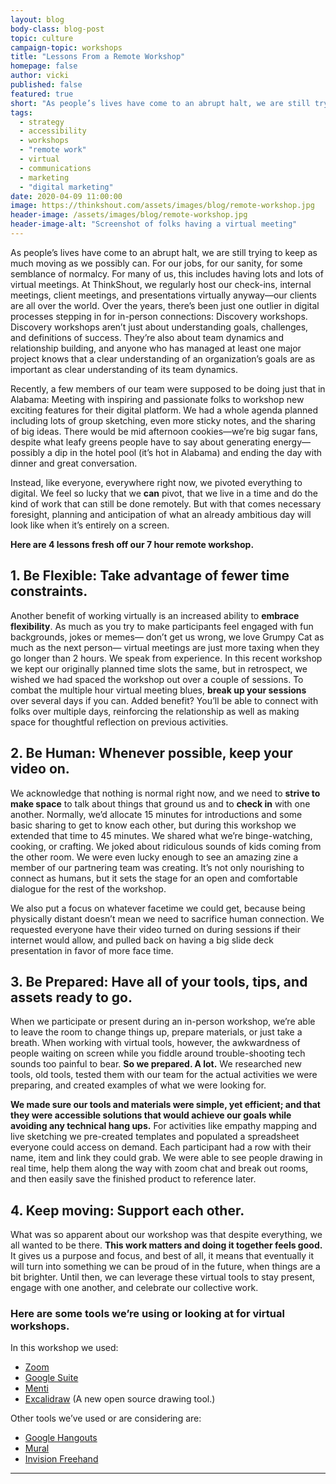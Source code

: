 ```yaml
---
layout: blog
body-class: blog-post
topic: culture
campaign-topic: workshops
title: "Lessons From a Remote Workshop"
homepage: false
author: vicki
published: false
featured: true
short: "As people’s lives have come to an abrupt halt, we are still trying to keep as much moving as we possibly can. For many of us, this includes having lots and lots of virtual meetings."
tags:
  - strategy
  - accessibility
  - workshops
  - "remote work"
  - virtual
  - communications
  - marketing
  - "digital marketing"
date: 2020-04-09 11:00:00
image: https://thinkshout.com/assets/images/blog/remote-workshop.jpg
header-image: /assets/images/blog/remote-workshop.jpg
header-image-alt: "Screenshot of folks having a virtual meeting"
---
```

As people’s lives have come to an abrupt halt, we are still trying to keep as much moving as we possibly can. For our jobs, for our sanity, for some semblance of normalcy. For many of us, this includes having lots and lots of virtual meetings. At ThinkShout, we regularly host our check-ins, internal meetings, client meetings, and presentations virtually anyway—our clients are all over the world. Over the years, there’s been just one outlier in digital processes stepping in for in-person connections: Discovery workshops. Discovery workshops aren’t just about understanding goals, challenges, and definitions of success. They’re also about team dynamics and relationship building, and anyone who has managed at least one major project knows that a clear understanding of an organization’s goals are as important as clear understanding of its team dynamics.

Recently, a few members of our team were supposed to be doing just that in Alabama: Meeting with inspiring and passionate folks to workshop new exciting features for their digital platform. We had a whole agenda planned including lots of group sketching, even more sticky notes, and the sharing of big ideas. There would be mid afternoon cookies—we’re big sugar fans, despite what leafy greens people have to say about generating energy—possibly a dip in the hotel pool (it’s hot in Alabama) and ending the day with dinner and great conversation.

Instead, like everyone, everywhere right now, we pivoted everything to digital. We feel so lucky that we **can** pivot, that we live in a time and do the kind of work that can still be done remotely. But with that comes necessary foresight, planning and anticipation of what an already ambitious day will look like when it’s entirely on a screen.

**Here are 4 lessons fresh off our 7 hour remote workshop.**

## 1. Be Flexible: Take advantage of fewer time constraints.
Another benefit of working virtually is an increased ability to **embrace flexibility**. As much as you try to make participants feel engaged with fun backgrounds, jokes or memes— don’t get us wrong, we love Grumpy Cat as much as the next person— virtual meetings are just more taxing when they go longer than 2 hours. We speak from experience. In this recent workshop we kept our originally planned time slots the same, but in retrospect, we wished we had spaced the workshop out over a couple of sessions. To combat the multiple hour virtual meeting blues, **break up your sessions** over several days if you can. Added benefit? You’ll be able to connect with folks over multiple days, reinforcing the relationship as well as making space for thoughtful reflection on previous activities.

## 2. Be Human: Whenever possible, keep your video on.
We acknowledge that nothing is normal right now, and we need to **strive to make space** to talk about things that ground us and to **check in** with one another. Normally, we’d allocate 15 minutes for introductions and some basic sharing to get to know each other, but during this workshop we extended that time to 45 minutes. We shared what we’re binge-watching, cooking, or crafting. We joked about ridiculous sounds of kids coming from the other room. We were even lucky enough to see an amazing zine a member of our partnering team was creating. It’s not only nourishing to connect as humans, but it sets the stage for an open and comfortable dialogue for the rest of the workshop.

We also put a focus on whatever facetime we could get, because being physically distant doesn’t mean we need to sacrifice human connection. We requested everyone have their video turned on during sessions if their internet would allow, and pulled back on having a big slide deck presentation in favor of more face time. 

## 3. Be Prepared: Have all of your tools, tips, and assets ready to go.
When we participate or present during an in-person workshop, we’re able to leave the room to change things up, prepare materials, or just take a breath. When working with virtual tools, however, the awkwardness of people waiting on screen while you fiddle around trouble-shooting tech sounds too painful to bear. **So we prepared. A lot.** We researched new tools, old tools, tested them with our team for the actual activities we were preparing, and created examples of what we were looking for. 

**We made sure our tools and materials were simple, yet efficient; and that they were accessible solutions that would achieve our goals while avoiding any technical hang ups.** For activities like empathy mapping and live sketching we pre-created templates and populated a spreadsheet everyone could access on demand. Each participant had a row with their name, item and link they could grab. We were able to see people drawing in real time, help them along the way with zoom chat and break out rooms, and then easily save the finished product to reference later. 

## 4. Keep moving: Support each other.
What was so apparent about our workshop was that despite everything, we all wanted to be there. **This work matters and doing it together feels good.** It gives us a purpose and focus, and best of all, it means that eventually it will turn into something we can be proud of in the future, when things are a bit brighter. Until then, we can leverage these virtual tools to stay present, engage with one another, and celebrate our collective work.

### Here are some tools we’re using or looking at for virtual workshops. 

In this workshop we used:
- [Zoom](https://zoom.us/)
- [Google Suite](https://gsuite.google.com/)
- [Menti](https://www.mentimeter.com/)
- [Excalidraw](https://excalidraw.com/) (A new open source drawing tool.)

Other tools we’ve used or are considering are:
- [Google Hangouts](https://hangouts.google.com/)
- [Mural](https://mural.co/)
- [Invision Freehand](https://www.invisionapp.com/feature/freehand)


---
